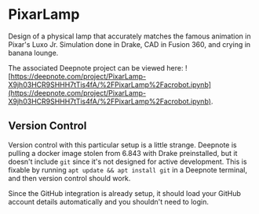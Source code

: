 # PixarLamp

Design of a physical lamp that accurately matches the famous animation in Pixar's Luxo Jr. Simulation done in Drake, CAD in Fusion 360, and crying in banana lounge.

The associated Deepnote project can be viewed here:
![https://deepnote.com/project/PixarLamp-X9jh03HCR9SHHH7tTis4fA/%2FPixarLamp%2Facrobot.ipynb](https://deepnote.com/project/PixarLamp-X9jh03HCR9SHHH7tTis4fA/%2FPixarLamp%2Facrobot.ipynb).

## Version Control
Version control with this particular setup is a little strange. Deepnote is pulling a docker image stolen from 6.843 with Drake preinstalled, but it doesn't include `git` since it's not designed for active development. This is fixable by running `apt update && apt install git` in a Deepnote terminal, and then version control should work.

Since the GitHub integration is already setup, it should load your GitHub account details automatically and you shouldn't need to login.